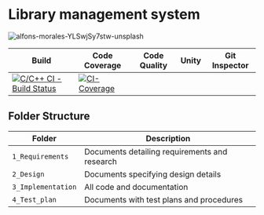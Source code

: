 # Library management system

![alfons-morales-YLSwjSy7stw-unsplash](https://user-images.githubusercontent.com/61780164/114907664-ef97eb00-9e38-11eb-89d6-d92a66d32046.jpg)

Build | Code Coverage | Code Quality | Unity | Git Inspector
|---------|------------|------------|-----------|----------------
[![C/C++ CI - Build Status](https://github.com/bhanukanagala/github-slideshow/actions/workflows/c-cpp.yml/badge.svg)](https://github.com/bhanukanagala/github-slideshow/actions/workflows/c-cpp.yml)|[![CI-Coverage](https://github.com/bhanukanagala/github-slideshow/actions/workflows/gcov.yml/badge.svg)](https://github.com/bhanukanagala/github-slideshow/actions/workflows/gcov.yml)
## Folder Structure
Folder             | Description
-------------------| -----------------------------------------
`1_Requirements`   | Documents detailing requirements and research
`2_Design`         | Documents specifying design details
`3_Implementation` | All code and documentation
`4_Test_plan`      | Documents with test plans and procedures

